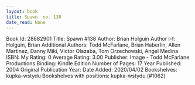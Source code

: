 ```yaml
---
layout: book
title: Spawn  no. 138
date_read: None
---
```


Book Id: 28682901
Title: Spawn #138
Author: Brian Holguin
Author l-f: Holguin, Brian
Additional Authors: Todd McFarlane, Brian Haberlin, Allen Martinez, Danny Miki, Victor Olazaba, Tom Orzechowski, Angel  Medina
ISBN: 
My Rating: 0
Average Rating: 3.00
Publisher: Image - Todd McFarlane Productions
Binding: Kindle Edition
Number of Pages: 17
Year Published: 2004
Original Publication Year: 
Date Added: 2020/04/02
Bookshelves: kupka-wstydu
Bookshelves with positions: kupka-wstydu (#1062)

